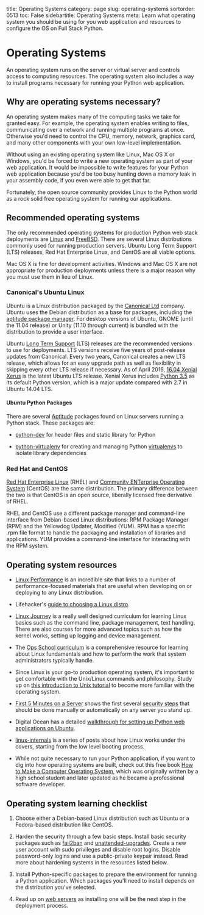 title: Operating Systems
category: page
slug: operating-systems
sortorder: 0513
toc: False
sidebartitle: Operating Systems
meta: Learn what operating system you should be using for you web application and resources to configure the OS on Full Stack Python.


# Operating Systems
An operating system runs on the server or virtual server and controls access 
to computing resources. The operating system also includes a way to install
programs necessary for running your Python web application.


## Why are operating systems necessary?
An operating system makes many of the computing tasks we take for granted 
easy. For example, the operating system enables writing to files, 
communicating over a network and running multiple programs at once. 
Otherwise you'd need to control the CPU, memory, network, graphics card, 
and many other components with your own low-level implementation.

Without using an existing operating system like Linux, Mac OS X or Windows,
you'd be forced to write a new operating system as part of your web 
application.  It would be impossible to write features for your Python 
web application because you'd be too busy hunting down a memory leak in 
your assembly code, if you even were able to get that far.

Fortunately, the open source community provides Linux to the Python world 
as a rock solid free operating system for running our applications.


## Recommended operating systems
The only recommended operating systems for production Python web stack 
deployments are 
[Linux](https://github.com/torvalds/linux)
and 
[FreeBSD](https://www.freebsd.org/). 
There are several Linux distributions commonly used 
for running production servers. Ubuntu Long Term Support (LTS) releases, 
Red Hat Enterprise Linux, and CentOS are all viable options. 

Mac OS X is fine for development activities. Windows and Mac 
OS X are not appropriate for production deployments unless there is a 
major reason why you must use them in lieu of Linux.

### Canonical's Ubuntu Linux
Ubuntu is a Linux distribution packaged by the 
[Canonical Ltd](http://www.canonical.com/) company. Ubuntu uses the
Debian distribution as a base for packages, including the 
[aptitude package manager](http://wiki.debian.org/Apt). For desktop versions 
of Ubuntu, GNOME (until the 11.04 release) or Unity (11.10 through current)
is bundled with the distribution to provide a user interface.

Ubuntu [Long Term Support](https://wiki.ubuntu.com/LTS) (LTS) releases
are the recommended versions to use for deployments. LTS versions receive
five years of post-release updates from Canonical. Every two years, Canonical 
creates a new LTS release, which allows for an easy upgrade path as well 
as flexibility in skipping every other LTS release if necessary. As of
April 2016, 
[16.04 Xenial Xerus](https://wiki.ubuntu.com/XenialXerus/ReleaseNotes)
is the latest Ubuntu LTS release. Xenial Xerus includes 
[Python 3.5](/python-2-or-3.html) as its default Python version, which is
a major update compared with 2.7 in Ubuntu 14.04 LTS.


#### Ubuntu Python Packages
There are several 
[Aptitude](https://help.ubuntu.com/16.04/serverguide/aptitude.html)
packages found on Linux servers running a Python stack. These packages are: 

* [python-dev](http://packages.ubuntu.com/precise/python-dev) for header
  files and static library for Python

* [python-virtualenv](http://packages.ubuntu.com/precise/python-virtualenv)
  for creating and managing Python 
  [virtualenvs](https://virtualenv.pypa.io/en/latest/) to isolate library
  dependencies


### Red Hat and CentOS
[Red Hat Enterprise Linux](http://www.redhat.com/products/enterprise-linux/)
(RHEL) and [Community ENTerprise Operating System](http://www.centos.org/)
(CentOS) are the same distribution. The primary difference between the two 
is that CentOS is an open source, liberally licensed free derivative of RHEL.

RHEL and CentOS use a different package manager and command-line interface 
from Debian-based Linux distributions: RPM Package Manager (RPM) and the 
Yellowdog Updater, Modified (YUM). RPM has a specific .rpm file format
to handle the packaging and installation of libraries and applications. YUM
provides a command-line interface for interacting with the RPM system.


## Operating system resources
* [Linux Performance](http://www.brendangregg.com/linuxperf.html) is an
  incredible site that links to a number of performance-focused materials
  that are useful when developing on or deploying to any Linux distribution.

* Lifehacker's [guide to choosing a Linux distro](http://lifehacker.com/5889950/how-to-find-the-perfect-linux-distribution-for-you).

* [Linux Journey](https://linuxjourney.com/) is a really well designed
  curriculum for learning Linux basics such as the command line, package
  management, text handling. There are also courses for more advanced topics
  such as how the kernel works, setting up logging and device management.

* The [Ops School curriculum](http://www.opsschool.org/en/latest/) is a
  comprehensive resource for learning about Linux fundamentals and how to
  perform the work that system administrators typically handle.

* Since Linux is your go-to production operating system, it's important to
  get comfortable with the Unix/Linux commands and philosophy. Study up on
  [this introduction to Unix tutorial](http://www.oliverelliott.org/article/computing/tut_unix/)
  to become more familiar with the operating system.

* [First 5 Minutes on a Server](http://plusbryan.com/my-first-5-minutes-on-a-server-or-essential-security-for-linux-servers)
  shows the first several [security steps](/web-application-security.html)
  that should be done manually or automatically on any server you stand up.

* Digital Ocean has a detailed 
  [walkthrough for setting up Python web applications on Ubuntu](https://www.digitalocean.com/community/articles/how-to-set-up-ubuntu-cloud-servers-for-python-web-applications).

* [linux-internals](http://0xax.gitbooks.io/linux-insides/content/index.html) is
  a series of posts about how Linux works under the covers, starting from the
  low level booting process.

* While not quite necessary to run your Python application, if you want to
  dig into how operating systems are built, check out this free book
  [How to Make a Computer Operating System](https://github.com/SamyPesse/How-to-Make-a-Computer-Operating-System),
  which was originally written by a high school student and later updated
  as he became a professional software developer.


## Operating system learning checklist
1. Choose either a Debian-based Linux distribution such as Ubuntu or a 
   Fedora-based distribution like CentOS.

1. Harden the security through a few basic steps. Install basic security 
   packages such as 
   [fail2ban](http://www.fail2ban.org/wiki/index.php/Main_Page) and
   [unattended-upgrades](https://help.ubuntu.com/community/AutomaticSecurityUpdates).
   Create a new user account with sudo privileges and disable
   root logins. Disable password-only logins and use a public-private keypair 
   instead. Read more about hardening systems in the resources listed below.

1. Install Python-specific packages to prepare the environment for running a
   Python application. Which packages you'll need to install depends on the 
   distribution you've selected.

1. Read up on [web servers](/web-servers.html) as installing one will be the 
   next step in the deployment process.

